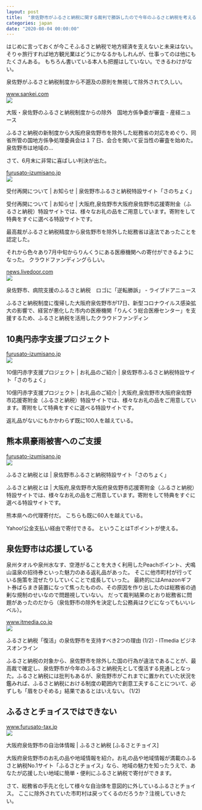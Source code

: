 ```yaml
---
layout: post
title:  "泉佐野市がふるさと納税に関する裁判で勝訴したので今年のふるさと納税を考える"
categories: japan
date: "2020-08-04 00:00:00"
---
```


はじめに言っておくが今こそふるさと納税で地方経済を支えないと未来はない。
そりゃ旅行すれば地方観光業はどうにかなるかもしれんが、仕事ってのは他にもたくさんある。
もちろん書いている本人も把握はしていない。できるわけがない。

泉佐野がふるさと納税制度から不遡及の原則を無視して除外されて久しい。


<div class="card">
  <a href="https://www.sankei.com/economy/news/190617/ecn1906170006-n1.html"></a>
  <div class="card__header">
    <a href="https://www.sankei.com/economy/news/190617/ecn1906170006-n1.html">www.sankei.com</a>
  </div>
  <div class="card__image">
    <img src="https://www.sankei.com/images/news/190617/ecn1906170006-p1.jpg">
  </div>
  <div class="card__title">
    <p>大阪・泉佐野のふるさと納税制度からの除外　国地方係争委が審査 - 産経ニュース</p>
  </div>
  <div class="card__description">
    <p>ふるさと納税の新制度から大阪府泉佐野市を除外した総務省の対応をめぐり、同省所管の国地方係争処理委員会は１７日、会合を開いて妥当性の審査を始めた。泉佐野市は地域の…</p>
  </div>
</div>


さて、6月末に非常に喜ばしい判決が出た。

<div class="card">
  <a href="https://furusato-izumisano.jp/news/detail.php?id=b95813ddd5a5fbb445a755741cc381c3"></a>
  <div class="card__header">
    <a href="https://furusato-izumisano.jp/news/detail.php?id=b95813ddd5a5fbb445a755741cc381c3">furusato-izumisano.jp</a>
  </div>
  <div class="card__image">
    <img src="https://furusato-izumisano.jp/common/images/apple-touch-icon.png">
  </div>
  <div class="card__title">
    <p>受付再開について | お知らせ | 泉佐野市ふるさと納税特設サイト「さのちょく」</p>
  </div>
  <div class="card__description">
    <p>受付再開について | お知らせ | 大阪府,泉佐野市大阪府泉佐野市応援寄附金（ふるさと納税）特設サイトでは、様々なお礼の品をご用意しています。寄附をして特典をすぐに選べる特設サイトです。</p>
  </div>
</div>


最高裁がふるさと納税精度から泉佐野市を除外した総務省は違法であったことを認定した。

それから色々あり7月中旬からりんくうにある医療機関への寄付ができるようになった。
クラウドファンディングらしい。


<div class="card">
  <a href="https://news.livedoor.com/article/detail/18590165/"></a>
  <div class="card__header">
    <a href="https://news.livedoor.com/article/detail/18590165/">news.livedoor.com</a>
  </div>
  <div class="card__image">
    <img src="https://image.news.livedoor.com/newsimage/stf/6/9/69b78_1509_818f8a0d_005b767d.jpg">
  </div>
  <div class="card__title">
    <p>泉佐野市、病院支援のふるさと納税　ロゴに「逆転勝訴」 - ライブドアニュース</p>
  </div>
  <div class="card__description">
    <p>ふるさと納税制度に復帰した大阪府泉佐野市が17日、新型コロナウイルス感染拡大の影響で、経営が悪化した市内の医療機関「りんくう総合医療センター」を支援するため、ふるさと納税を活用したクラウドファンディン</p>
  </div>
</div>


## 10奥円赤字支援プロジェクト


<div class="card">
  <a href="https://furusato-izumisano.jp/cf/detail.php?id=5134c6bb418fe6163f576714f9948508"></a>
  <div class="card__header">
    <a href="https://furusato-izumisano.jp/cf/detail.php?id=5134c6bb418fe6163f576714f9948508">furusato-izumisano.jp</a>
  </div>
  <div class="card__image">
    <img src="https://furusato-izumisano.jp/common/images/apple-touch-icon.png">
  </div>
  <div class="card__title">
    <p>10億円赤字支援プロジェクト | お礼品のご紹介 | 泉佐野市ふるさと納税特設サイト「さのちょく」</p>
  </div>
  <div class="card__description">
    <p>10億円赤字支援プロジェクト | お礼品のご紹介 | 大阪府,泉佐野市大阪府泉佐野市応援寄附金（ふるさと納税）特設サイトでは、様々なお礼の品をご用意しています。寄附をして特典をすぐに選べる特設サイトです。</p>
  </div>
</div>


返礼品がないにもかかわらず既に100人を越えている。

## 熊本県豪雨被害へのご支援


<div class="card">
  <a href="https://furusato-izumisano.jp/kumamoto/index.php"></a>
  <div class="card__header">
    <a href="https://furusato-izumisano.jp/kumamoto/index.php">furusato-izumisano.jp</a>
  </div>
  <div class="card__image">
    <img src="https://furusato-izumisano.jp/common/images/apple-touch-icon.png">
  </div>
  <div class="card__title">
    <p>ふるさと納税とは | 泉佐野市ふるさと納税特設サイト「さのちょく」</p>
  </div>
  <div class="card__description">
    <p>ふるさと納税とは | 大阪府,泉佐野市大阪府泉佐野市応援寄附金（ふるさと納税）特設サイトでは、様々なお礼の品をご用意しています。寄附をして特典をすぐに選べる特設サイトです。</p>
  </div>
</div>


熊本県への代理寄付だ。
こちらも既に60人を越えている。

Yahoo!公金支払い経由で寄付できる。
ということはTポイントが使える。

## 泉佐野市は応援している

泉州タオルや泉州水なす、空港がることを大きく利用したPeachポイント、犬鳴山温泉の招待券といった魅力のある返礼品があった。
そこに他市町村が行っている施策を混ぜたりしていくことで成長していった。
最終的にはAmazonギフト券ばらまき装置になって焦ったものの、その原因を作り出したのは総務省の過剰な規制のせいなので問題視していない。
だって裁判結果のとおり総務省に問題があったのだから（泉佐野市の除外を決定した公務員はクビになってもいいレベル）。


<div class="card">
  <a href="https://www.itmedia.co.jp/business/articles/2007/10/news034.html"></a>
  <div class="card__header">
    <a href="https://www.itmedia.co.jp/business/articles/2007/10/news034.html">www.itmedia.co.jp</a>
  </div>
  <div class="card__image">
    <img src="https://image.itmedia.co.jp/business/articles/2007/10/l_ksizu1.jpg">
  </div>
  <div class="card__title">
    <p>ふるさと納税「復活」の泉佐野市を支持すべき2つの理由 (1/2) - ITmedia ビジネスオンライン</p>
  </div>
  <div class="card__description">
    <p>ふるさと納税の対象から、泉佐野市を除外した国の行為が違法であることが、最高裁で確定し、泉佐野市が今年のふるさと納税先として復活する見通しとなった。ふるさと納税には批判もあるが、泉佐野市がこれまでに置かれていた状況を鑑みれば、ふるさと納税における制度の範囲内で創意工夫することについて、必ずしも「眉をひそめる」結果であるとはいえない。 (1/2)</p>
  </div>
</div>


## ふるさとチョイスではできない


<div class="card">
  <a href="https://www.furusato-tax.jp/city/info/27213"></a>
  <div class="card__header">
    <a href="https://www.furusato-tax.jp/city/info/27213">www.furusato-tax.jp</a>
  </div>
  <div class="card__image">
    <img src="https://img.furusato-tax.jp/img/x/city/files/09367/choice_OGP_image.png">
  </div>
  <div class="card__title">
    <p>大阪府泉佐野市の自治体情報 | ふるさと納税 [ふるさとチョイス]</p>
  </div>
  <div class="card__description">
    <p>大阪府泉佐野市のお礼の品や地域情報を紹介。お礼の品や地域情報が満載のふるさと納税No.1サイト「ふるさとチョイス」なら、地域の魅力を知ったうえで、あなたが応援したい地域に簡単・便利にふるさと納税で寄付ができます。</p>
  </div>
</div>


さて、総務省の手先と化して様々な自治体を意図的に外しているふるさとチョイス。
ここに除外されていた市町村は戻ってくるのだろうか？注視していきたい。
